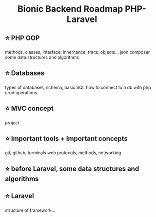 <h1 align="center">Bionic Backend Roadmap PHP-Laravel</h1>

## ⭐ PHP OOP
methods, classes, interface, inheritance, traits, objects...
json 
composer
some data structures and algorithms

## ⭐ Databases
types of databases, schema, basic SQL
how to connect to a db with php
crud operations

## ⭐ MVC concept
project 

## ⭐ Important tools + Important concepts
git, github, terminals
web protocols, methods, networking

## ⭐ before Laravel, some data structures and algorithms
## ⭐ Laravel
structure of framework...

